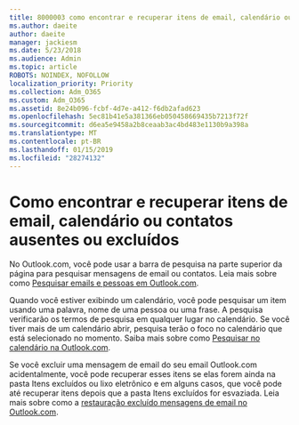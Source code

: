 ```yaml
---
title: 8000003 como encontrar e recuperar itens de email, calendário ou contatos ausentes ou excluídos
ms.author: daeite
author: daeite
manager: jackiesm
ms.date: 5/23/2018
ms.audience: Admin
ms.topic: article
ROBOTS: NOINDEX, NOFOLLOW
localization_priority: Priority
ms.collection: Adm_O365
ms.custom: Adm_O365
ms.assetid: 8e24b096-fcbf-4d7e-a412-f6db2afad623
ms.openlocfilehash: 5ec81b41e5a381366eb050458669435b7213f72f
ms.sourcegitcommit: d6ea5e9458a2b8ceaab3ac4bd483e1130b9a398a
ms.translationtype: MT
ms.contentlocale: pt-BR
ms.lasthandoff: 01/15/2019
ms.locfileid: "28274132"
---
```

# <a name="how-to-find-and-recover-missing-or-deleted-email-calendar-or-contacts-items"></a>Como encontrar e recuperar itens de email, calendário ou contatos ausentes ou excluídos

No Outlook.com, você pode usar a barra de pesquisa na parte superior da página para pesquisar mensagens de email ou contatos. Leia mais sobre como [Pesquisar emails e pessoas em Outlook.com](https://support.office.com/article/88108edf-028e-4306-b87e-7400bbb40aa7).
  
Quando você estiver exibindo um calendário, você pode pesquisar um item usando uma palavra, nome de uma pessoa ou uma frase. A pesquisa verificarão os termos de pesquisa em qualquer lugar no calendário. Se você tiver mais de um calendário abrir, pesquisa terão o foco no calendário que está selecionado no momento. Saiba mais sobre como [Pesquisar no calendário na Outlook.com](https://support.office.com/article/5bc05289-c84c-4849-95a8-7eac05ed478a).
  
Se você excluir uma mensagem de email do seu email Outlook.com acidentalmente, você pode recuperar esses itens se elas forem ainda na pasta Itens excluídos ou lixo eletrônico e em alguns casos, que você pode até recuperar itens depois que a pasta Itens excluídos for esvaziada. Leia mais sobre como a [restauração excluído mensagens de email no Outlook.com](https://support.office.com/article/cf06ab1b-ae0b-418c-a4d9-4e895f83ed50).
  

